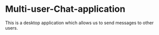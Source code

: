 # Multi-user-Chat-application
This is a desktop application which allows us to send messages to other users.
